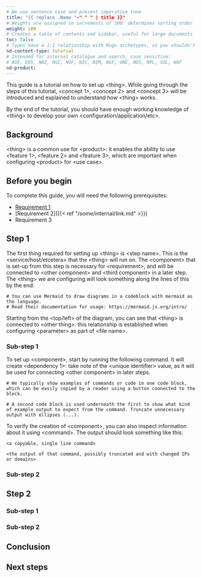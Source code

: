 ```yaml
---
# We use sentence case and present imperative tone
title: "{{ replace .Name "-" " " | title }}"
# Weights are assigned in increments of 100: determines sorting order
weight: i00
# Creates a table of contents and sidebar, useful for large documents
toc: false
# Types have a 1:1 relationship with Hugo archetypes, so you shouldn't need to change this
nd-content-type: tutorial
# Intended for internal catalogue and search, case sensitive:
# AGE, DOS, NAZ, NGC, NGF, NIC, NIM, NGF, ONE, NOS, NPL, SOL, WAF
nd-product:
---
```


[//]: # "These are Markdown comments to guide you through document structure. Remove them as you go, as well as any unnecessary sections."
[//]: # "Use underscores for _italics_, and double asterisks for **bold**."
[//]: # "Backticks are for `monospace`, used sparingly and reserved mostly for executable names - they can cause formatting problems. Avoid them in tables: use italics instead."

[//]: # "Begin each document with a sentence or two explaining what the purpose of the guide is, and what high-level actions to expect. No need to adhere precisely the example text given anywhere in this template."

This guide is a tutorial on how to set up \<thing\>. While going through the steps of this tutorial, \<concept 1\>, \<concept 2\> and \<concept 3\> will be introduced and explained to understand how \<thing\> works.

By the end of the tutorial, you should have enough working knowledge of \<thing\> to develop your own \<configuration/application/etc\>.

## Background

[//]: # "The largest difference between a tutorial and a how-to document is the scope of detail included. While working on the tutorial, consider what overlap might exist with a concept document."
[//]: # "We want to reduce the amount of context switching a reader has to go through, so it might be beneficial to convert some text content into an include for re-use between a tutorial and a concept document."

\<thing\> is a common use for \<product\>: it enables the ability to use \<feature 1\>, \<feature 2\> and \<feature 3\>, which are important when configuring \<product\> for \<use case\>.

## Before you begin

[//]: # "List everything someone will need installed or configured before it's required. Link directly to installation guides where possible."

To complete this guide, you will need the following prerequisites:

- [Requirement 1](some-external-link)
- [Requirement 2]({{< ref "/some/internal/link.md" >}})
- Requirement 3

[//]: # "Note the style of link for requirement two: keep the markdown extension. Links are resolved from the root of the documentation folder, often /site."

## Step 1

[//]: # "The text immediately following a heading in a tutorial should likely explain a concept to build a mental model of what the reader is about to do."
[//]: # "If it's a successive step (One after the first), you might refer to work already done to follow the sequence of operations."

The first thing required for setting up \<thing\> is \<step name\>. This is the \<service/host/etcetera\> that the \<thing\> will run on. The \<component\> that is set-up from this step is necessary for \<requirement\>, and will be connected to \<other component\> and \<third component\> in a later step. The \<thing\> we are configuring will look something along the lines of this by the end:

[//]: # "If it helps, include a diagram of some kind. Ensure your description provides all the context required, however: a diagram is an aid to explain things, not a replacement."

```mermaid
# You can use Mermaid to draw diagrams in a codeblock with mermaid as the language.
# Read their documentation for usage: https://mermaid.js.org/intro/
```

Starting from the \<top/left\> of the diagram, you can see that \<thing\> is connected to \<other thing\>: this relationship is established when configuring \<parameter\> as part of \<file name\>.

### Sub-step 1

[//]: # "The sub-steps of a tutorial should show the exact steps a reader should take to accomplish an action, and what to expect when doing so."
[//]: # "Though there may be multiple ways to accomplish a task, focus on showing the reader the exact way to do one."
[//]: # "You can mention alternative paths, but do not give unnecessary detail: it detracts from the task at hand."

To set up \<component\>, start by running the following command. It will create \<dependency 1\>: take note of the \<unique identifier\> value, as it will be used for connecting \<other component\> in later steps.

```shell
# We typically show examples of commands or code in one code block, which can be easily copied by a reader using a button connected to the block.
```

```text
# A second code block is used underneath the first to show what kind of example output to expect from the command. Truncate unnecessary output with ellipses (...).
```

To verify the creation of \<component\>, you can also inspect information about it using \<command\>. The output should look something like this:

```shell
<a copyable, single line command>
```

```
<the output of that command, possibly truncated and with changed IPs or domains>
```

### Sub-step 2

## Step 2

[//]: # "Explain any additional steps required. If the tutorial involves multiple components, each component can have its own step for delineation."

### Sub-step 1

### Sub-step 2

## Conclusion

[//]: # "Summarize everything that the reader will have learned and accomplished by the end of this tutorial."
[//]: # "It should fulfill the promise made by the introductory paragraph at the top of the document."
[//]: # "You may wish to link to another tutorial as the next logical step, but that could also be part of the 'See also' section."

## Next steps

[//]: # "Link to related documents, such as concepts, reference material or specific use cases."
